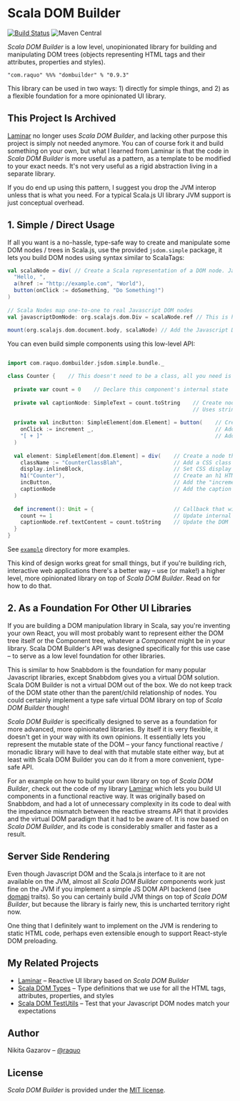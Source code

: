 # Scala DOM Builder
[![Build Status](https://travis-ci.org/raquo/scala-dom-types.svg?branch=master)](https://travis-ci.org/raquo/scala-dom-builder)
![Maven Central](https://img.shields.io/maven-central/v/com.raquo/dombuilder_sjs0.6_2.13.svg)

_Scala DOM Builder_ is a low level, unopinionated library for building and manipulating DOM trees (objects representing HTML tags and their attributes, properties and styles).

    "com.raquo" %%% "dombuilder" % "0.9.3"

This library can be used in two ways: 1) directly for simple things, and 2) as a flexible foundation for a more opinionated UI library.


## This Project Is Archived

[Laminar](https://github.com/raquo/Laminar) no longer uses _Scala DOM Builder_, and lacking other purpose this project is simply not needed anymore. You can of course fork it and build something on your own, but what I learned from Laminar is that the code in _Scala DOM Builder_ is more useful as a pattern, as a template to be modified to your exact needs. It's not very useful as a rigid abstraction living in a separate library.

If you do end up using this pattern, I suggest you drop the JVM interop unless that is what you need. For a typical Scala.js UI library JVM support is just conceptual overhead.


## 1. Simple / Direct Usage

If all you want is a no-hassle, type-safe way to create and manipulate some DOM nodes / trees in Scala.js, use the provided `jsdom.simple` package, it lets you build DOM nodes using syntax similar to ScalaTags:

```scala
val scalaNode = div( // Create a Scala representation of a DOM node. Javascript DOM node gets created automatically at the same time in this example
  "Hello, ",
  a(href := "http://example.com", "World"),
  button(onClick := doSomething, "Do Something!")
)
 
// Scala Nodes map one-to-one to real Javascript DOM nodes 
val javascriptDomNode: org.scalajs.dom.Div = scalaNode.ref // This is how you get a reference to the real Javascript DOM node if you need it
  
mount(org.scalajs.dom.document.body, scalaNode) // Add the Javascript DOM Node to the rendered page
```

You can even build simple components using this low-level API:

```scala

import com.raquo.dombuilder.jsdom.simple.bundle._

class Counter {    // This doesn't need to be a class, all you need is to build a `SimpleElement` somehow
 
  private var count = 0    // Declare this component's internal state
 
  private val captionNode: SimpleText = count.toString    // Create node to represent the caption that shows the current count
                                                          // Uses string-to-textnode implicit conversion that you need to import
 
  private val incButton: SimpleElement[dom.Element] = button(    // Create a node to represent the "increment" button
    onClick := increment _,                                      // Add event listener to the button node
    "[ + ]"                                                      // Add a child node (which happens to be a text node) to the button node
  )
 
  val element: SimpleElement[dom.Element] = div(    // Create a node that will be either mounted as a root node or added as a child to another node.
    className := "CounterClassBlah",                // Add a CSS class name to this node (not used here, just an example)
    display.inlineBlock,                            // Set CSS display property to "inline-block" (just because)
    h1("Counter"),                                  // Create an h1 HTML node and add it as a child
    incButton,                                      // Add the "increment" button as a child node
    captionNode                                     // Add the caption as a child node
  )
 
  def increment(): Unit = {                         // Callback that will fire on every button click
    count += 1                                      // Update internal component state
    captionNode.ref.textContent = count.toString    // Update the DOM
  }
}
```

See [`example`](https://github.com/raquo/scala-dom-builder/tree/master/js/src/main/scala/com/raquo/dombuilder/jsdom/simple/example) directory for more examples.

This kind of design works great for small things, but if you're building rich, interactive web applications there's a better way – use (or make!) a higher level, more opinionated library on top of _Scala DOM Builder_. Read on for how to do that.

## 2. As a Foundation For Other UI Libraries

If you are building a DOM manipulation library in Scala, say you're inventing your own React, you will most probably want to represent either the DOM tree itself or the Component tree, whatever a _Component_ might be in your library. Scala DOM Builder's API was designed specifically for this use case – to serve as a low level foundation for other libraries.

This is similar to how Snabbdom is the foundation for many popular Javascript libraries, except Snabbdom gives you a virtual DOM solution. Scala DOM Builder is not a virtual DOM out of the box. We do not keep track of the DOM state other than the parent/child relationship of nodes. You could certainly implement a type safe virtual DOM library on top of _Scala DOM Builder_ though!

_Scala DOM Builder_ is specifically designed to serve as a foundation for more advanced, more opinionated libraries. By itself it is very flexible, it doesn't get in your way with its own opinions. It essentially lets you represent the mutable state of the DOM – your fancy functional reactive / monadic library will have to deal with that mutable state either way, but at least with Scala DOM Builder you can do it from a more convenient, type-safe API.

For an example on how to build your own library on top of _Scala DOM Builder_, check out the code of my library [Laminar](https://github.com/raquo/Laminar) which lets you build UI components in a functional reactive way. It was originally based on Snabbdom, and had a lot of unnecessary complexity in its code to deal with the impedance mismatch between the reactive streams API that it provides and the virtual DOM paradigm that it had to be aware of. It is now based on _Scala DOM Builder_, and its code is considerably smaller and faster as a result.

## Server Side Rendering

Even though Javascript DOM and the Scala.js interface to it are not available on the JVM, almost all _Scala DOM Builder_ components work just fine on the JVM if you implement a simple JS DOM API backend (see [domapi](https://github.com/raquo/scala-dom-builder/tree/master/shared/src/main/scala/com/raquo/dombuilder/generic/domapi) traits). So you can certainly build JVM things on top of _Scala DOM Builder_, but because the library is fairly new, this is uncharted territory right now.

One thing that I definitely want to implement on the JVM is rendering to static HTML code, perhaps even extensible enough to support React-style DOM preloading.

## My Related Projects

- [Laminar](https://github.com/raquo/Laminar) – Reactive UI library based on _Scala DOM Builder_
- [Scala DOM Types](https://github.com/raquo/scala-dom-types) – Type definitions that we use for all the HTML tags, attributes, properties, and styles
- [Scala DOM TestUtils](https://github.com/raquo/scala-dom-testutils) – Test that your Javascript DOM nodes match your expectations

## Author

Nikita Gazarov – [@raquo](https://twitter.com/raquo)

## License

_Scala DOM Builder_ is provided under the [MIT license](https://github.com/raquo/scala-dom-builder/blob/master/LICENSE.md).
